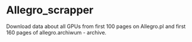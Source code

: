 # Allegro_scrapper
Download data about all GPUs from first 100 pages on Allegro.pl and first 160 pages of allegro.archiwum - archive.
